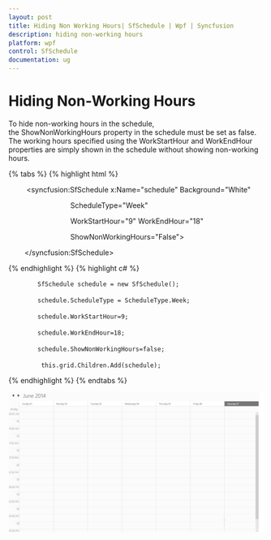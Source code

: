 ```yaml
---
layout: post
title: Hiding Non Working Hours| SfSchedule | Wpf | Syncfusion
description: hiding non-working hours
platform: wpf
control: SfSchedule
documentation: ug
---
```


# Hiding Non-Working Hours

To hide non-working hours in the schedule, the ShowNonWorkingHours property in the schedule must be set as false. The working hours specified using the WorkStartHour and WorkEndHour properties are simply shown in the schedule without showing non-working hours.

{% tabs %}
{% highlight html %}


         <syncfusion:SfSchedule x:Name="schedule" Background="White"

                               ScheduleType="Week"

                               WorkStartHour="9" WorkEndHour="18"

                               ShowNonWorkingHours="False">

        </syncfusion:SfSchedule>      


{% endhighlight  %}
{% highlight c# %}




            SfSchedule schedule = new SfSchedule();

            schedule.ScheduleType = ScheduleType.Week;

            schedule.WorkStartHour=9;

            schedule.WorkEndHour=18;

            schedule.ShowNonWorkingHours=false;

             this.grid.Children.Add(schedule);
{% endhighlight  %}
{% endtabs %}

![](Hiding-Non-Working-Hours_images/Hiding-Non-Working-Hours_img1.png)





